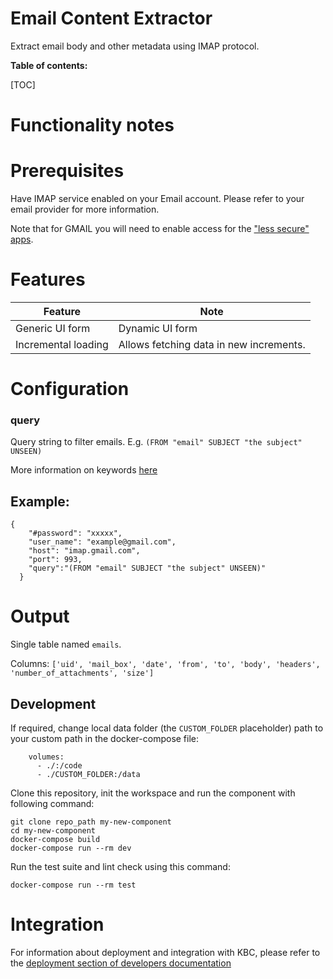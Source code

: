 # Email Content Extractor


Extract email body and other metadata using IMAP protocol.

**Table of contents:**

[TOC]

# Functionality notes


# Prerequisites


Have IMAP service enabled on your Email account. Please refer to your email provider for more information.

Note that for GMAIL you will need to enable access for the ["less secure" apps](https://support.google.com/accounts/answer/6010255?hl=en). 
 

# Features


| **Feature**             | **Note**                                      |
|-------------------------|-----------------------------------------------|
| Generic UI form         | Dynamic UI form |             
| Incremental loading     | Allows fetching data in new increments.       |


# Configuration

### query

Query string to filter emails. E.g. `(FROM "email" SUBJECT "the subject" UNSEEN)`

More information on keywords [here](docs/imap-search.md)

## Example:

```
{
    "#password": "xxxxx",
    "user_name": "example@gmail.com",
    "host": "imap.gmail.com",
    "port": 993,
    "query":"(FROM "email" SUBJECT "the subject" UNSEEN)"
  }
```

Output
======

Single table named `emails`.

Columns: `['uid', 'mail_box', 'date', 'from', 'to', 'body', 'headers', 'number_of_attachments', 'size']`

Development
-----------

If required, change local data folder (the `CUSTOM_FOLDER` placeholder) path to
your custom path in the docker-compose file:

~~~~~~~~~~~~~~~~~~~~~~~~~~~~~~~~~~~~~~~~~~~~~~~~~~~~~~~~~~~~~~~~~~~~~~~~~~~~~~~~
    volumes:
      - ./:/code
      - ./CUSTOM_FOLDER:/data
~~~~~~~~~~~~~~~~~~~~~~~~~~~~~~~~~~~~~~~~~~~~~~~~~~~~~~~~~~~~~~~~~~~~~~~~~~~~~~~~

Clone this repository, init the workspace and run the component with following
command:

~~~~~~~~~~~~~~~~~~~~~~~~~~~~~~~~~~~~~~~~~~~~~~~~~~~~~~~~~~~~~~~~~~~~~~~~~~~~~~~~
git clone repo_path my-new-component
cd my-new-component
docker-compose build
docker-compose run --rm dev
~~~~~~~~~~~~~~~~~~~~~~~~~~~~~~~~~~~~~~~~~~~~~~~~~~~~~~~~~~~~~~~~~~~~~~~~~~~~~~~~

Run the test suite and lint check using this command:

~~~~~~~~~~~~~~~~~~~~~~~~~~~~~~~~~~~~~~~~~~~~~~~~~~~~~~~~~~~~~~~~~~~~~~~~~~~~~~~~
docker-compose run --rm test
~~~~~~~~~~~~~~~~~~~~~~~~~~~~~~~~~~~~~~~~~~~~~~~~~~~~~~~~~~~~~~~~~~~~~~~~~~~~~~~~

Integration
===========

For information about deployment and integration with KBC, please refer to the
[deployment section of developers
documentation](https://developers.keboola.com/extend/component/deployment/)

